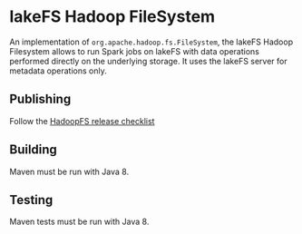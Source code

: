 # lakeFS Hadoop FileSystem

An implementation of `org.apache.hadoop.fs.FileSystem`, the lakeFS Hadoop Filesystem allows to run Spark jobs on lakeFS with data operations performed directly on the underlying storage.
It uses the lakeFS server for metadata operations only.

## Publishing

Follow the [HadoopFS release checklist](https://github.com/treeverse/dev/blob/main/pages/lakefs-clients-release.md#lakefs-hadoop-filesystem)

## Building

Maven must be run with Java 8.

## Testing

Maven tests must be run with Java 8.
